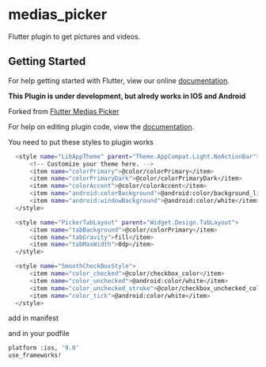 # medias_picker

Flutter plugin to get pictures and videos.

## Getting Started

For help getting started with Flutter, view our online
[documentation](https://flutter.io/).

**This Plugin is under development, but alredy works in IOS and Android**

Forked from [Flutter Medias Picker](https://github.com/lubritto/Flutter_Medias_Picker)

For help on editing plugin code, view the [documentation](https://flutter.io/platform-plugins/#edit-code).

You need to put these styles to plugin works

```sh
  <style name="LibAppTheme" parent="Theme.AppCompat.Light.NoActionBar">
      <!-- Customize your theme here. -->
      <item name="colorPrimary">@color/colorPrimary</item>
      <item name="colorPrimaryDark">@color/colorPrimaryDark</item>
      <item name="colorAccent">@color/colorAccent</item>
      <item name="android:colorBackground">@android:color/background_light</item>
      <item name="android:windowBackground">@android:color/white</item>
  </style>

  <style name="PickerTabLayout" parent="Widget.Design.TabLayout">
      <item name="tabBackground">@color/colorPrimary</item>
      <item name="tabGravity">fill</item>
      <item name="tabMaxWidth">0dp</item>
  </style>

  <style name="SmoothCheckBoxStyle">
      <item name="color_checked">@color/checkbox_color</item>
      <item name="color_unchecked">@android:color/white</item>
      <item name="color_unchecked_stroke">@color/checkbox_unchecked_color</item>
      <item name="color_tick">@android:color/white</item>
  </style>
```

add <uses-permission android:name="android.permission.CAMERA"/> in manifest

and in your podfile

```sh
platform :ios, '9.0'
use_frameworks!
```
